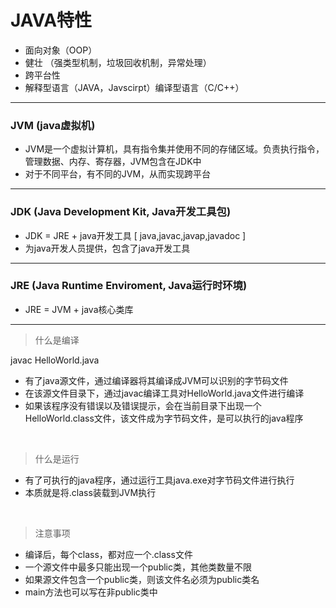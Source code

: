 ﻿# JAVA特性

 - 面向对象（OOP）
 - 健壮 （强类型机制，垃圾回收机制，异常处理）
 - 跨平台性
 - 解释型语言（JAVA，Javscirpt）编译型语言（C/C++）
 


----------


### JVM (java虚拟机)
 - JVM是一个虚拟计算机，具有指令集并使用不同的存储区域。负责执行指令，管理数据、内存、寄存器，JVM包含在JDK中
 - 对于不同平台，有不同的JVM，从而实现跨平台


----------


### JDK (Java Development Kit, Java开发工具包)

 - JDK = JRE + java开发工具 [ java,javac,javap,javadoc ]
 - 为java开发人员提供，包含了java开发工具

----------


### JRE (Java Runtime Enviroment, Java运行时环境)

 - JRE = JVM + java核心类库
 


----------

> 什么是编译

javac HelloWorld.java

 - 有了java源文件，通过编译器将其编译成JVM可以识别的字节码文件
 - 在该源文件目录下，通过javac编译工具对HelloWorld.java文件进行编译
 - 如果该程序没有错误以及错误提示，会在当前目录下出现一个HelloWorld.class文件，该文件成为字节码文件，是可以执行的java程序
 

<br>


> 什么是运行

 - 有了可执行的java程序，通过运行工具java.exe对字节码文件进行执行
 - 本质就是将.class装载到JVM执行


<br>

> 注意事项

 - 编译后，每个class，都对应一个.class文件
 - 一个源文件中最多只能出现一个public类，其他类数量不限
 - 如果源文件包含一个public类，则该文件名必须为public类名
 - main方法也可以写在非public类中

 
 
